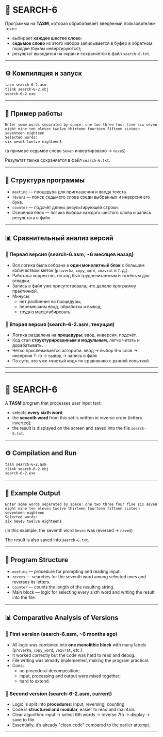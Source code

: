 # 🔎 SEARCH-6  

Программа на **TASM**, которая обрабатывает введённый пользователем текст:  
- выбирает **каждое шестое слово**;  
- **седьмое слово** из этого набора записывается в буфер в обратном порядке (буквы инвертируются);  
- результат выводится на экран и сохраняется в файл `search-6.txt`.  

---

## ⚙️ Компиляция и запуск
```bash
tasm search-6-2.asm
tlink search-6-2.obj
search-6-2.exe
```

---

## 📌 Пример работы
```
Enter some words separated by space: one two three four five six seven eight nine ten eleven twelve thirteen fourteen fifteen sixteen seventeen eighteen
Selected words:
six neveS twelve eighteen$
```

(в примере седьмое слово `Seven` инвертировано → `neveS`)  

Результат также сохраняется в файл `search-6.txt`.  

---

## 📂 Структура программы
- `meeting` — процедура для приглашения и ввода текста.  
- `revers` — поиск седьмого слова среди выбранных и инверсия его букв.  
- `counter` — подсчёт длины результирующей строки.  
- Основной блок — логика выбора каждого шестого слова и запись результата в файл.  

---

## 📊 Сравнительный анализ версий

### 🔸 Первая версия (**search-6.asm**, ~6 месяцев назад)  
- Вся логика была собрана в **один монолитный блок** с большим количеством меток (`proverka`, `copy_word`, `vozvrat` и т. д.).  
- Работала корректно, но код был трудночитаемым и тяжёлым для отладки.  
- Запись в файл уже присутствовала, что делало программу практичной.  
- Минусы:  
  - нет разбиения на процедуры;  
  - перемешаны ввод, обработка и вывод;  
  - трудно масштабировать.  

### 🔹 Вторая версия (**search-6-2.asm**, текущая)  
- Логика разделена на **процедуры**: ввод, инверсия, подсчёт.  
- Код стал **структурированным и модульным**, легче читать и дорабатывать.  
- Чётко прослеживается алгоритм: ввод → выбор 6-х слов → инверсия 7-го → вывод → запись в файл.  
- По сути, это уже «чистый код» по сравнению с ранней попыткой.  

---




---

# 🔎 SEARCH-6  

A **TASM** program that processes user input text:  
- selects **every sixth word**;  
- the **seventh word** from this set is written in reverse order (letters inverted);  
- the result is displayed on the screen and saved into the file `search-6.txt`.  

---

## ⚙️ Compilation and Run
```bash
tasm search-6-2.asm
tlink search-6-2.obj
search-6-2.exe
```

---

## 📌 Example Output
```
Enter some words separated by space: one two three four five six seven eight nine ten eleven twelve thirteen fourteen fifteen sixteen seventeen eighteen
Selected words:
six neveS twelve eighteen$
```

(in this example, the seventh word `Seven` was reversed → `neveS`)  

The result is also saved into `search-6.txt`.  

---

## 📂 Program Structure
- `meeting` — procedure for prompting and reading input.  
- `revers` — searches for the seventh word among selected ones and reverses its letters.  
- `counter` — counts the length of the resulting string.  
- Main block — logic for selecting every sixth word and writing the result into the file.  

---

## 📊 Comparative Analysis of Versions

### 🔸 First version (**search-6.asm**, ~6 months ago)  
- All logic was combined into **one monolithic block** with many labels (`proverka`, `copy_word`, `vozvrat`, etc.).  
- It worked correctly but the code was hard to read and debug.  
- File writing was already implemented, making the program practical.  
- Cons:  
  - no procedural decomposition;  
  - input, processing and output were mixed together;  
  - hard to extend.  

### 🔹 Second version (**search-6-2.asm**, current)  
- Logic is split into **procedures**: input, reversing, counting.  
- Code is **structured and modular**, easier to read and maintain.  
- Clear algorithm: input → select 6th words → reverse 7th → display → save to file.  
- Essentially, it’s already "clean code" compared to the earlier attempt.  

---


